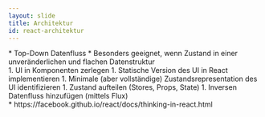```yaml
---
layout: slide
title: Architektur
id: react-architektur
---
```

<section markdown="1">
* Top-Down Datenfluss
* Besonders geeignet, wenn Zustand in einer unveränderlichen und flachen Datenstruktur
</section>

<section markdown="1">
1. UI in Komponenten zerlegen
1. Statische Version des UI in React implementieren
1. Minimale (aber vollständige) Zustandsrepresentation des UI identifizieren 
1. Zustand aufteilen (Stores, Props, State)
1. Inversen Datenfluss hinzufügen (mittels Flux)
</section>

<section markdown="1">
* https://facebook.github.io/react/docs/thinking-in-react.html
</section>
